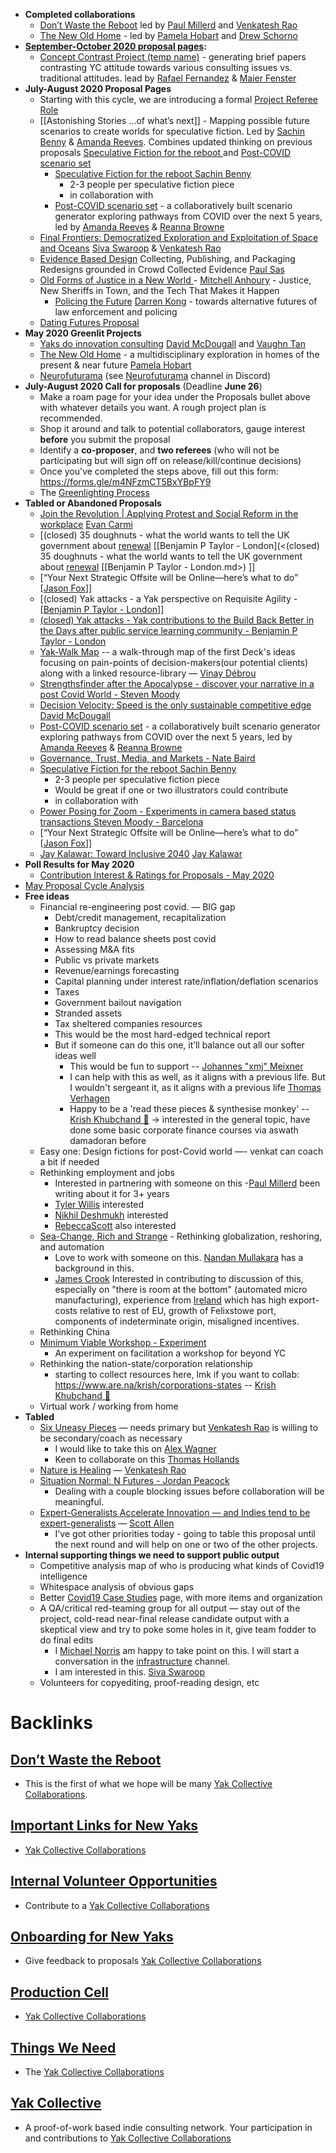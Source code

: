 - **Completed collaborations**
    - [Don’t Waste the Reboot](<Don’t Waste the Reboot.md>) led by [Paul Millerd](<Paul Millerd.md>) and [Venkatesh Rao](<Venkatesh Rao.md>)
    - [The New Old Home](<The New Old Home.md>) - led by  [Pamela Hobart](<Pamela Hobart.md>) and [Drew Schorno](<Drew Schorno.md>)
- **[September-October 2020 proposal pages](<September-October 2020 proposal pages.md>):**
    - [Concept Contrast Project (temp name)](<Concept Contrast Project (temp name).md>) - generating brief papers contrasting YC attitude towards various consulting issues vs. traditional attitudes. lead by [Rafael Fernandez](<Rafael Fernandez.md>) & [Maier Fenster](<Maier Fenster.md>)
- **July-August 2020 Proposal Pages**
    - Starting with this cycle, we are introducing a formal [Project Referee Role](<Project Referee Role.md>)
    - [[Astonishing Stories
...of what’s next]] - Mapping possible future scenarios to create worlds for speculative fiction. Led by [Sachin Benny](<Sachin Benny.md>) & [Amanda Reeves](<Amanda Reeves.md>). Combines updated thinking on previous proposals [Speculative Fiction for the reboot ](<Speculative Fiction for the reboot .md>) and [Post-COVID scenario set](<Post-COVID scenario set.md>)
        - [Speculative Fiction for the reboot ](<Speculative Fiction for the reboot .md>) [Sachin Benny](<Sachin Benny.md>)
            - 2-3 people per speculative fiction piece
            - in collaboration with
        - [Post-COVID scenario set](<Post-COVID scenario set.md>) - a collaboratively built scenario generator exploring pathways from COVID over the next 5 years, led by [Amanda Reeves](<Amanda Reeves.md>) & [Reanna Browne](<Reanna Browne.md>)
    - [Final Frontiers: Democratized Exploration and Exploitation of Space and Oceans](<Final Frontiers: Democratized Exploration and Exploitation of Space and Oceans.md>) [Siva Swaroop](<Siva Swaroop.md>) & [Venkatesh Rao](<Venkatesh Rao.md>) 
    - [Evidence Based Design](<Evidence Based Design.md>) Collecting, Publishing, and Packaging Redesigns grounded in Crowd Collected Evidence [Paul Sas](<Paul Sas.md>)
    - [Old Forms of Justice in a New World ](<Old Forms of Justice in a New World .md>) - [Mitchell Anhoury](<Mitchell Anhoury.md>) - Justice, New Sheriffs in Town, and the Tech That Makes it Happen
        - [Policing the Future](<Policing the Future.md>) [Darren Kong](<Darren Kong.md>) - towards alternative futures of law enforcement and policing
    - [Dating Futures Proposal](<Dating Futures Proposal.md>)
- **May 2020 Greenlit Projects**
    - [Yaks do innovation consulting](<Yaks do innovation consulting.md>) [David McDougall](<David McDougall.md>) and [Vaughn Tan](<Vaughn Tan.md>) 
    - [The New Old Home](<The New Old Home.md>) - a multidisciplinary exploration in homes of the present & near future  [Pamela Hobart](<Pamela Hobart.md>)
    - [Neurofuturama](<Neurofuturama.md>) (see [Neurofuturama](<Neurofuturama.md>) channel in Discord)
- **July-August 2020 Call for proposals** (Deadline **June 26**)
    - Make a roam page for your idea under the Proposals bullet above with whatever details you want. A rough project plan is recommended.
    - Shop it around and talk to potential collaborators, gauge interest **before** you submit the proposal
    - Identify a **co-proposer**, and **two referees** (who will not be participating but will sign off on release/kill/continue decisions)
    - Once you've completed the steps above, fill out this form: https://forms.gle/m4NFzmCT5BxYBpFY9
    - The [Greenlighting Process](<Greenlighting Process.md>)
- **Tabled or Abandoned Proposals** 
    - [Join the Revolution | Applying Protest and Social Reform in the workplace](<Join the Revolution | Applying Protest and Social Reform in the workplace.md>) [Evan Carmi](<Evan Carmi.md>)
    - [(closed) 35 doughnuts - what the world wants to tell the UK government about [renewal](<renewal.md>) [[Benjamin P Taylor - London](<(closed) 35 doughnuts - what the world wants to tell the UK government about [renewal](<renewal.md>) [[Benjamin P Taylor - London.md>) ]]
    - [“Your Next Strategic Offsite will be Online—here’s what to do” [[Jason Fox](<“Your Next Strategic Offsite will be Online—here’s what to do” [[Jason Fox.md>)]]
    - [(closed) Yak attacks - a Yak perspective on Requisite Agility - [[Benjamin P Taylor - London](<(closed) Yak attacks - a Yak perspective on Requisite Agility - [[Benjamin P Taylor - London.md>)]]
    - [(closed) Yak attacks - Yak contributions to the Build Back Better in the Days after public service learning community - Benjamin P Taylor - London](<(closed) Yak attacks - Yak contributions to the Build Back Better in the Days after public service learning community - Benjamin P Taylor - London.md>)
    - [Yak-Walk Map](<Yak-Walk Map.md>) -- a walk-through map of the first Deck's ideas focusing on pain-points of decision-makers(our potential clients) along with a linked resource-library  — [Vinay Débrou](<Vinay Débrou.md>) 
    - [Strengthsfinder after the Apocalypse - discover your narrative in a post Covid World - Steven Moody](<Strengthsfinder after the Apocalypse - discover your narrative in a post Covid World - Steven Moody.md>)
    - [Decision Velocity: Speed is the only sustainable competitive edge](<Decision Velocity: Speed is the only sustainable competitive edge.md>) [David McDougall](<David McDougall.md>)
    - [Post-COVID scenario set](<Post-COVID scenario set.md>) - a collaboratively built scenario generator exploring pathways from COVID over the next 5 years, led by [Amanda Reeves](<Amanda Reeves.md>) & [Reanna Browne](<Reanna Browne.md>)
    - [Governance, Trust, Media, and Markets - Nate Baird](<Governance, Trust, Media, and Markets - Nate Baird.md>)
    - [Speculative Fiction for the reboot ](<Speculative Fiction for the reboot .md>) [Sachin Benny](<Sachin Benny.md>)
        - 2-3 people per speculative fiction piece
        - Would be great if one or two illustrators could contribute 
        - in collaboration with
    - [Power Posing for Zoom - Experiments in camera based status transactions ](<Power Posing for Zoom - Experiments in camera based status transactions .md>) [Steven Moody - Barcelona](<Steven Moody - Barcelona.md>)
    - [“Your Next Strategic Offsite will be Online—here’s what to do” [[Jason Fox](<“Your Next Strategic Offsite will be Online—here’s what to do” [[Jason Fox.md>)]]
    - [Jay Kalawar: Toward Inclusive 2040](<Jay Kalawar: Toward Inclusive 2040.md>) [Jay Kalawar](<Jay Kalawar.md>)
- **Poll Results for May 2020**
    - [Contribution Interest & Ratings for Proposals - May 2020](<Contribution Interest & Ratings for Proposals - May 2020.md>)
- [May Proposal Cycle Analysis](<May Proposal Cycle Analysis.md>)
- **Free ideas**
    - Financial re-engineering post covid. — BIG gap
        - Debt/credit management, recapitalization
        - Bankruptcy decision
        - How to read balance sheets post covid
        - Assessing M&A fits
        - Public vs private markets
        - Revenue/earnings forecasting
        - Capital planning under interest rate/inflation/deflation scenarios
        - Taxes
        - Government bailout navigation
        - Stranded assets
        - Tax sheltered companies resources
        - This would be the most hard-edged technical report
        - But if someone can do this one, it’ll balance out all our softer ideas well
            - This would be fun to support -- [Johannes "xmj" Meixner](<Johannes "xmj" Meixner.md>)
            - I can help with this as well, as it aligns with a previous life. But I wouldn't sergeant it, as it aligns with a previous life [Thomas Verhagen](<Thomas Verhagen.md>)
            - Happy to be a 'read these pieces & synthesise monkey' -- [Krish Khubchand 🎈](<Krish Khubchand 🎈.md>) -> interested in the general topic, have done some basic corporate finance courses via aswath damadoran before
    - Easy one: Design fictions for post-Covid world —- venkat can coach a bit if needed 
    - Rethinking employment and jobs
        - Interested in partnering with someone on this -[Paul Millerd](<Paul Millerd.md>) been writing about it for 3+ years
        - [Tyler Willis](<Tyler Willis.md>) interested
        - [Nikhil Deshmukh](<Nikhil Deshmukh.md>) interested
        - [RebeccaScott](<RebeccaScott.md>) also interested
    - [Sea-Change, Rich and Strange](<Sea-Change, Rich and Strange.md>) - Rethinking globalization, reshoring, and automation
        - Love to work with someone on this. [Nandan Mullakara](<Nandan Mullakara.md>) has a background in this.
        - [James Crook](<James Crook.md>) Interested in contributing to discussion of this, especially on "there is room at the bottom" (automated micro manufacturing), experience from [Ireland](<Ireland.md>) which has high export-costs relative to rest of EU, growth of Felixstowe port, components of indeterminate origin, misaligned incentives. 
    - Rethinking China
    - [Minimum Viable Workshop  - Experiment](<Minimum Viable Workshop  - Experiment.md>)
        - An experiment on facilitation a workshop for beyond YC
    - Rethinking the nation-state/corporation relationship
        - starting to collect resources here, lmk if you want to collab: https://www.are.na/krish/corporations-states -- [Krish Khubchand 🎈](<Krish Khubchand 🎈.md>)
    - Virtual work / working from home
- **Tabled**
    - [Six Uneasy Pieces](<Six Uneasy Pieces.md>) — needs primary but [Venkatesh Rao](<Venkatesh Rao.md>) is willing to be secondary/coach as necessary
        - I would like to take this on [Alex Wagner](<Alex Wagner.md>)
        - Keen to collaborate on this [Thomas Hollands](<Thomas Hollands.md>)
    - [Nature is Healing](<Nature is Healing.md>) — [Venkatesh Rao](<Venkatesh Rao.md>)
    - [Situation Normal: N Futures - Jordan Peacock](<Situation Normal: N Futures - Jordan Peacock.md>)
        - Dealing with a couple blocking issues before collaboration will be meaningful.
    - [Expert-Generalists Accelerate Innovation — and Indies tend to be expert-generalists](<Expert-Generalists Accelerate Innovation — and Indies tend to be expert-generalists.md>) — [Scott Allen](<Scott Allen.md>)
        - I've got other priorities today - going to table this proposal until the next round and will help on one or two of the other projects.
- **Internal supporting things we need to support public output**
    - Competitive analysis map of who is producing what kinds of Covid19 intelligence
    - Whitespace analysis of obvious gaps
    - Better [Covid19 Case Studies](<Covid19 Case Studies.md>) page, with more items and organization
    - A QA/critical red-teaming group for all output — stay out of the project, cold-read near-final release candidate output with a skeptical view and try to poke some holes in it, give team fodder to do final edits
        - I [Michael Norris](<Michael Norris.md>) am happy to take point on this. I will start a conversation in the [infrastructure](<infrastructure.md>) channel.  
        - I am interested in this. [Siva Swaroop](<Siva Swaroop.md>)
    - Volunteers for copyediting, proof-reading design, etc

# Backlinks
## [Don’t Waste the Reboot](<Don’t Waste the Reboot.md>)
- This is the first of what we hope will be many [Yak Collective Collaborations](<Yak Collective Collaborations.md>).

## [Important Links for New Yaks](<Important Links for New Yaks.md>)
- [Yak Collective Collaborations](<Yak Collective Collaborations.md>)

## [Internal Volunteer Opportunities](<Internal Volunteer Opportunities.md>)
- Contribute to a [Yak Collective Collaborations](<Yak Collective Collaborations.md>)

## [Onboarding for New Yaks](<Onboarding for New Yaks.md>)
- Give feedback to proposals [Yak Collective Collaborations](<Yak Collective Collaborations.md>)

## [Production Cell](<Production Cell.md>)
- [Yak Collective Collaborations](<Yak Collective Collaborations.md>)

## [Things We Need](<Things We Need.md>)
- The [Yak Collective Collaborations](<Yak Collective Collaborations.md>)

## [Yak Collective](<Yak Collective.md>)
- A proof-of-work based indie consulting network. Your participation in and contributions to [Yak Collective Collaborations](<Yak Collective Collaborations.md>)

